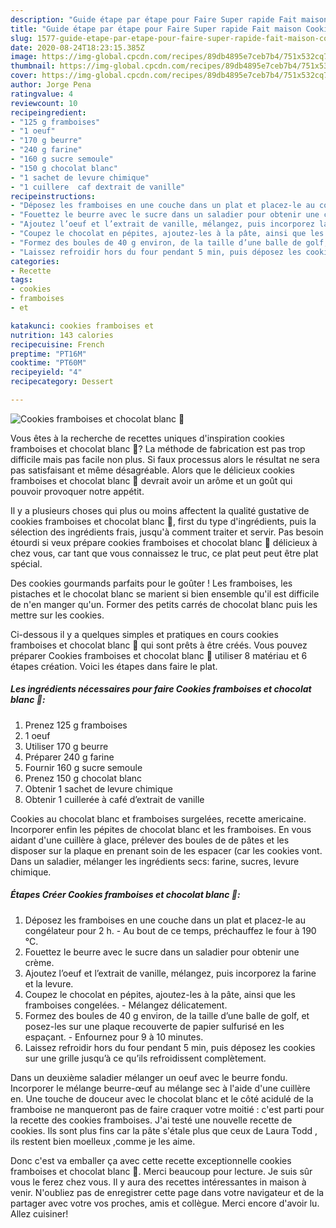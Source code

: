 ```yaml
---
description: "Guide étape par étape pour Faire Super rapide Fait maison Cookies framboises et chocolat blanc 🍪"
title: "Guide étape par étape pour Faire Super rapide Fait maison Cookies framboises et chocolat blanc 🍪"
slug: 1577-guide-etape-par-etape-pour-faire-super-rapide-fait-maison-cookies-framboises-et-chocolat-blanc
date: 2020-08-24T18:23:15.385Z
image: https://img-global.cpcdn.com/recipes/89db4895e7ceb7b4/751x532cq70/cookies-framboises-et-chocolat-blanc-🍪-photo-principale-de-la-recette.jpg
thumbnail: https://img-global.cpcdn.com/recipes/89db4895e7ceb7b4/751x532cq70/cookies-framboises-et-chocolat-blanc-🍪-photo-principale-de-la-recette.jpg
cover: https://img-global.cpcdn.com/recipes/89db4895e7ceb7b4/751x532cq70/cookies-framboises-et-chocolat-blanc-🍪-photo-principale-de-la-recette.jpg
author: Jorge Pena
ratingvalue: 4
reviewcount: 10
recipeingredient:
- "125 g framboises"
- "1 oeuf"
- "170 g beurre"
- "240 g farine"
- "160 g sucre semoule"
- "150 g chocolat blanc"
- "1 sachet de levure chimique"
- "1 cuillere  caf dextrait de vanille"
recipeinstructions:
- "Déposez les framboises en une couche dans un plat et placez-le au congélateur pour 2 h. Au bout de ce temps, préchauffez le four à 190 °C."
- "Fouettez le beurre avec le sucre dans un saladier pour obtenir une crème."
- "Ajoutez l’oeuf et l’extrait de vanille, mélangez, puis incorporez la farine et la levure."
- "Coupez le chocolat en pépites, ajoutez-les à la pâte, ainsi que les framboises congelées. Mélangez délicatement."
- "Formez des boules de 40 g environ, de la taille d’une balle de golf, et posez-les sur une plaque recouverte de papier sulfurisé en les espaçant. Enfournez pour 9 à 10 minutes."
- "Laissez refroidir hors du four pendant 5 min, puis déposez les cookies sur une grille jusqu’à ce qu’ils refroidissent complètement."
categories:
- Recette
tags:
- cookies
- framboises
- et

katakunci: cookies framboises et 
nutrition: 143 calories
recipecuisine: French
preptime: "PT16M"
cooktime: "PT60M"
recipeyield: "4"
recipecategory: Dessert

---
```



![Cookies framboises et chocolat blanc 🍪](https://img-global.cpcdn.com/recipes/89db4895e7ceb7b4/751x532cq70/cookies-framboises-et-chocolat-blanc-🍪-photo-principale-de-la-recette.jpg)

Vous êtes à la recherche de recettes uniques d'inspiration cookies framboises et chocolat blanc 🍪? La méthode de fabrication est pas trop difficile mais pas facile non plus. Si faux processus alors le résultat ne sera pas satisfaisant et même désagréable. Alors que le délicieux cookies framboises et chocolat blanc 🍪 devrait avoir un arôme et un goût qui pouvoir provoquer notre appétit.

Il y a plusieurs choses qui plus ou moins affectent la qualité gustative de cookies framboises et chocolat blanc 🍪, first du type d'ingrédients, puis la sélection des ingrédients frais, jusqu'à comment traiter et servir. Pas besoin étourdi si veux prépare cookies framboises et chocolat blanc 🍪 délicieux à chez vous, car tant que vous connaissez le truc, ce plat peut peut être plat spécial.

Des cookies gourmands parfaits pour le goûter ! Les framboises, les pistaches et le chocolat blanc se marient si bien ensemble qu&#39;il est difficile de n&#39;en manger qu&#39;un. Former des petits carrés de chocolat blanc puis les mettre sur les cookies.


Ci-dessous il y a quelques simples et pratiques en cours cookies framboises et chocolat blanc 🍪 qui sont prêts à être créés. Vous pouvez préparer Cookies framboises et chocolat blanc 🍪 utiliser 8 matériau et 6 étapes création. Voici les étapes dans faire le plat.

<!--inarticleads1-->

##### Les ingrédients nécessaires pour faire Cookies framboises et chocolat blanc 🍪:

1. Prenez 125 g framboises
1.  1 oeuf
1. Utiliser 170 g beurre
1. Préparer 240 g farine
1. Fournir 160 g sucre semoule
1. Prenez 150 g chocolat blanc
1. Obtenir 1 sachet de levure chimique
1. Obtenir 1 cuillerée à café d’extrait de vanille


Cookies au chocolat blanc et framboises surgelées, recette americaine. Incorporer enfin les pépites de chocolat blanc et les framboises. En vous aidant d&#39;une cuillère à glace, prélever des boules de de pâtes et les disposer sur la plaque en prenant soin de les espacer (car les cookies vont. Dans un saladier, mélanger les ingrédients secs: farine, sucres, levure chimique. 

<!--inarticleads2-->

##### Étapes Créer Cookies framboises et chocolat blanc 🍪:

1. Déposez les framboises en une couche dans un plat et placez-le au congélateur pour 2 h. - Au bout de ce temps, préchauffez le four à 190 °C.
1. Fouettez le beurre avec le sucre dans un saladier pour obtenir une crème.
1. Ajoutez l’oeuf et l’extrait de vanille, mélangez, puis incorporez la farine et la levure.
1. Coupez le chocolat en pépites, ajoutez-les à la pâte, ainsi que les framboises congelées. - Mélangez délicatement.
1. Formez des boules de 40 g environ, de la taille d’une balle de golf, et posez-les sur une plaque recouverte de papier sulfurisé en les espaçant. - Enfournez pour 9 à 10 minutes.
1. Laissez refroidir hors du four pendant 5 min, puis déposez les cookies sur une grille jusqu’à ce qu’ils refroidissent complètement.


Dans un deuxième saladier mélanger un oeuf avec le beurre fondu. Incorporer le mélange beurre-œuf au mélange sec à l&#39;aide d&#39;une cuillère en. Une touche de douceur avec le chocolat blanc et le côté acidulé de la framboise ne manqueront pas de faire craquer votre moitié : c&#39;est parti pour la recette des cookies framboises. J&#39;ai testé une nouvelle recette de cookies. Ils sont plus fins car la pâte s&#39;étale plus que ceux de Laura Todd , ils restent bien moelleux ,comme je les aime. 


Donc c'est va emballer ça avec cette recette exceptionnelle cookies framboises et chocolat blanc 🍪. Merci beaucoup pour lecture. Je suis sûr vous le ferez chez vous. Il y aura des recettes  intéressantes in maison à venir. N'oubliez pas de enregistrer cette page dans votre navigateur et de la partager avec votre vos proches, amis et collègue. Merci encore d'avoir lu. Allez cuisiner!
